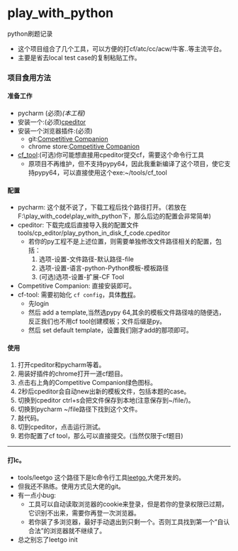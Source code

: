 # play_with_python
python刷题记录
- 这个项目组合了几个工具，可以方便的打cf/atc/cc/acw/牛客..等主流平台。
- 主要是省去local test case的复制粘贴工作。
### 项目食用方法
#### 准备工作
- pycharm (必须)*(本工程)*
- 安装一个:(必须)[cpeditor](https://cpeditor.org/zh/docs/)
- 安装一个浏览器插件:(必须)
  - git:[Competitive Companion](https://github.com/jmerle/competitive-companion)
  - chrome store:[Competitive Companion](https://chrome.google.com/webstore/detail/competitive-companion/cjnmckjndlpiamhfimnnjmnckgghkjbl)
- [cf_tool](https://github.com/liuliangcan/cf-tool):(可选)你可能想直接用cpeditor提交cf，需要这个命令行工具
    - 原项目不再维护，但不支持pypy64，因此我重新编译了这个项目，使它支持pypy64，可以直接使用这个exe:~/tools/cf_tool
#### 配置
- pycharm: 这个就不说了，下载工程后找个路径打开。（若放在F:\play_with_code\play_with_python下，那么后边的配置会非常简单)
- cpeditor: 下载完成后直接导入我的配置文件tools/cp_editor/play_python_in_disk_f_code.cpeditor
  - 若你的py工程不是上述位置，则需要单独修改文件路径相关的配置，包括：
    1. 选项-设置-文件路径-默认路径-file
    2. 选项-设置-语言-python-Python模板-模板路径
    3. (可选)选项-设置-扩展-CF Tool
- Competitive Companion: 直接安装即可。
- cf-tool: 需要初始化 `cf config`，具体[教程](https://github.com/liuliangcan/cf-tool#usage)。
  - 先login
  - 然后 add a template,当然选pypy 64,其余的模板文件路径啥的随便选，反正我们也不用cf tool创建模板；文件后缀是py。
  - 然后 set default template，设置我们刚才add的那项即可。

#### 使用
1. 打开cpeditor和pycharm等着。
2. 用装好插件的chrome打开一道cf题目。
3. 点击右上角的Competitive Companion绿色图标。
4. 2秒后cpeditor会自动new出新的模板文件，包括本题的case。
5. 切换到cpeditor  ctrl+s会把文件保存到本地(注意保存到~/file/)。
6. 切换到pycharm ~/file路径下找到这个文件。
7. 敲代码。
8. 切到cpeditor，点击运行测试。
9. 若你配置了cf tool，那么可以直接提交。(当然仅限于cf题目)
---
#### 打lc。
- tools/leetgo 这个路径下是lc命令行工具[leetgo](https://github.com/j178/leetgo),大佬开发的。
- 但我还不熟练。使用方式见大佬的git。
- 有一点小bug:
  - 工具可以自动读取浏览器的cookie来登录，但是若你的登录权限已过期，它识别不出来，需要你再登一次浏览器。
  - 若你装了多浏览器，最好手动退出到只剩一个。否则工具找到第一个“自认合法”的浏览器就不继续了。
- 总之别忘了leetgo init